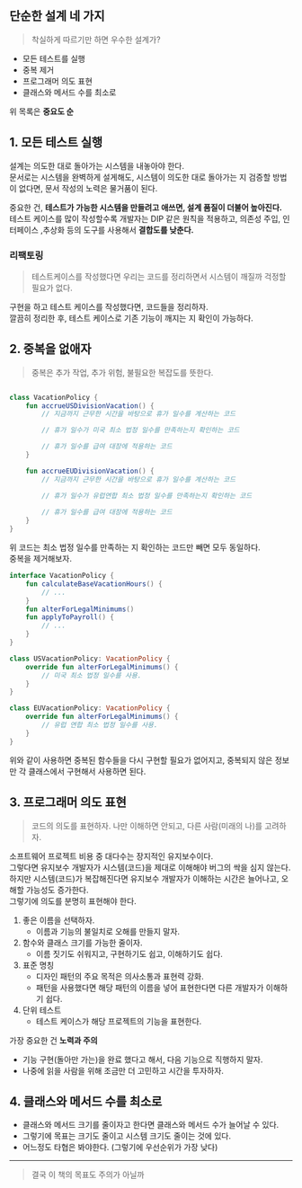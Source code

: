 ## 단순한 설계 네 가지
> 착실하게 따르기만 하면 우수한 설계가?

- 모든 테스트를 실행
- 중복 제거
- 프로그래머 의도 표현
- 클래스와 메서드 수를 최소로

위 목록은 **중요도 순**


## 1. 모든 테스트 실행
설계는 의도한 대로 돌아가는 시스템을 내놓아야 한다.  
문서로는 시스템을 완벽하게 설게해도, 시스템이 의도한 대로 돌아가는 지 검증할 방법이 없다면,
문서 작성의 노력은 물거품이 된다.  

중요한 건, **테스트가 가능한 시스템을 만들려고 애쓰면, 설계 품질이 더불어 높아진다.**  
테스트 케이스를 많이 작성할수록 개발자는 DIP 같은 원칙을 적용하고, 의존성 주입, 인터페이스 ,추상화 등의 도구를 사용해서 **결합도를 낮춘다.**

### 리팩토링
>테스트케이스를 작성했다면 우리는 코드를 정리하면서 시스템이 깨질까 걱정할 필요가 없다.

구현을 하고 테스트 케이스를 작성했다면, 코드들을 정리하자.  
깔끔히 정리한 후, 테스트 케이스로 기존 기능이 깨지는 지 확인이 가능하다.

## 2. 중복을 없애자
> 중복은 추가 작업, 추가 위험, 불필요한 복잡도를 뜻한다.

```kotlin

class VacationPolicy {
    fun accrueUSDivisionVacation() {
        // 지금까지 근무한 시간을 바탕으로 휴가 일수를 계산하는 코드

        // 휴가 일수가 미국 최소 법정 일수를 만족하는지 확인하는 코드

        // 휴가 일수를 급여 대장에 적용하는 코드
    }

    fun accrueEUDivisionVacation() {
        // 지금까지 근무한 시간을 바탕으로 휴가 일수를 계산하는 코드

        // 휴가 일수가 유럽연합 최소 법정 일수를 만족하는지 확인하는 코드
        
        // 휴가 일수를 급여 대장에 적용하는 코드 
    }
}

```
위 코드는 최소 법정 일수를 만족하는 지 확인하는 코드만 빼면 모두 동일하다.  
중복을 제거해보자.

```kotlin
interface VacationPolicy {
    fun calculateBaseVacationHours() {
        // ...
    }
    fun alterForLegalMinimums()
    fun applyToPayroll() {
        // ...
    }
}

class USVacationPolicy: VacationPolicy {
    override fun alterForLegalMinimums() {
        // 미국 최소 법정 일수를 사용.
    }
}

class EUVacationPolicy: VacationPolicy {
    override fun alterForLegalMinimums() {
        // 유럽 연합 최소 법정 일수를 사용.
    }
}

```
위와 같이 사용하면 중복된 함수들을 다시 구현할 필요가 없어지고, 중복되지 않은 정보만 각 클래스에서 구현해서 사용하면 된다.

## 3. 프로그래머 의도 표현
> 코드의 의도를 표현하자. 나만 이해하면 안되고, 다른 사람(미래의 나)를 고려하자.

소프트웨어 프로젝트 비용 중 대다수는 장지적인 유지보수이다.    
그렇다면 유지보수 개발자가 시스템(코드)을 제대로 이해해야 버그의 싹을 심지 않는다.  
하지만 시스템(코드)가 복잡해진다면 유지보수 개발자가 이해하는 시간은 늘어나고, 오해할 가능성도 증가한다.  
그렇기에 의도를 분명히 표현해야 한다.  
1. 좋은 이름을 선택하자.
   - 이름과 기능의 불일치로 오해를 만들지 말자.
2. 함수와 클래스 크기를 가능한 줄이자.
   - 이름 짓기도 쉬워지고, 구현하기도 쉽고, 이해하기도 쉽다.
3. 표준 명칭
   - 디자인 패턴의 주요 목적은 의사소통과 표현력 강화.
   - 패턴을 사용했다면 해당 패턴의 이름을 넣어 표현한다면 다른 개발자가 이해하기 쉽다.
4. 단위 테스트
   - 테스트 케이스가 해당 프로젝트의 기능을 표현한다.

가장 중요한 건 **노력과 주의**

- 기능 구현(돌아만 가는)을 완료 했다고 해서, 다음 기능으로 직행하지 말자.  
- 나중에 읽을 사람을 위해 조금만 더 고민하고 시간을 투자하자.

## 4. 클래스와 메서드 수를 최소로
- 클래스와 메서드 크기를 줄이자고 한다면 클래스와 메서드 수가 늘어날 수 있다.
- 그렇기에 목표는 크기도 줄이고 시스템 크기도 줄이는 것에 있다.
- 어느정도 타협은 봐야한다. (그렇기에 우선순위가 가장 낮다)

---
>결국 이 책의 목표도 주의가 아닐까